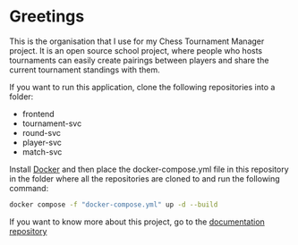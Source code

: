 <h1>Greetings</h1>

This is the organisation that I use for my Chess Tournament Manager project. It is an open source school project, where people who hosts tournaments can easily create pairings between players and share the current tournament standings with them.

If you want to run this application, clone the following repositories into a folder:
- frontend
- tournament-svc
- round-svc
- player-svc
- match-svc

Install [Docker](https://docs.docker.com/get-docker/) and then place the docker-compose.yml file in this repository in the folder where all the repositories are cloned to and run the following command:

```sh
docker compose -f "docker-compose.yml" up -d --build
```

If you want to know more about this project, go to the [documentation repository](https://github.com/ChessTournamentManager/Documentation)